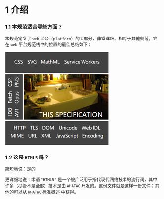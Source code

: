 # 1 介绍

### 1.1 本规范适合哪些方面？

本规范定义了 `web` 平台（`platform`）的大部分，非常详细。相对于其他规范，它在 `web` 平台规范栈中的位置的最佳总结如下：

​																	<img src="images/1%20%E4%BB%8B%E7%BB%8D/image-20230609164547898.png" alt="image-20230609164547898" style="zoom:67%;" /> 





### 1.2 这是 `HTML5` 吗？

简短地说：是的

更详细地说：术语 `"HTML5"` 是一个被广泛用于指代现代网络技术的流行词，其中许多（尽管不是全部）技术是由 `WHATWG` 开发的。这份文件就是这样一份文件；其他的可以从 [`WHATWG` 标准概述](https://spec.whatwg.org/) 中获得。





